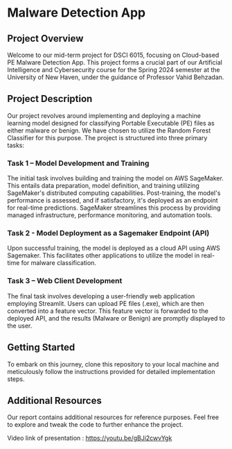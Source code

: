 # Malware Detection App

## Project Overview

Welcome to our mid-term project for DSCI 6015, focusing on Cloud-based PE Malware Detection App. This project forms a crucial part of our Artificial Intelligence and Cybersecurity course for the Spring 2024 semester at the University of New Haven, under the guidance of Professor Vahid Behzadan.

## Project Description

Our project revolves around implementing and deploying a machine learning model designed for classifying Portable Executable (PE) files as either malware or benign. We have chosen to utilize the Random Forest Classifier for this purpose. The project is structured into three primary tasks:

### Task 1 – Model Development and Training

The initial task involves building and training the model on AWS SageMaker. This entails data preparation, model definition, and training utilizing SageMaker's distributed computing capabilities. Post-training, the model's performance is assessed, and if satisfactory, it's deployed as an endpoint for real-time predictions. SageMaker streamlines this process by providing managed infrastructure, performance monitoring, and automation tools.

### Task 2 - Model Deployment as a Sagemaker Endpoint (API)

Upon successful training, the model is deployed as a cloud API using AWS Sagemaker. This facilitates other applications to utilize the model in real-time for malware classification.

### Task 3 – Web Client Development

The final task involves developing a user-friendly web application employing Streamlit. Users can upload PE files (.exe), which are then converted into a feature vector. This feature vector is forwarded to the deployed API, and the results (Malware or Benign) are promptly displayed to the user.

## Getting Started

To embark on this journey, clone this repository to your local machine and meticulously follow the instructions provided for detailed implementation steps.

## Additional Resources

Our report contains additional resources for reference purposes. Feel free to explore and tweak the code to further enhance the project.

Video link of presentation : https://youtu.be/gBJi2cwvYgk
